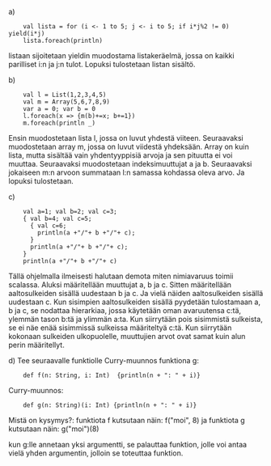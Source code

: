 a)
 
		val lista = for (i <- 1 to 5; j <- i to 5; if i*j%2 != 0) yield(i*j)
		lista.foreach(println)

listaan sijoitetaan yieldin muodostama listakeräelmä, jossa on kaikki parilliset i:n ja j:n tulot. Lopuksi tulostetaan listan sisältö.

b)

		val l = List(1,2,3,4,5)
		val m = Array(5,6,7,8,9)
		var a = 0; var b = 0
		l.foreach(x => {m(b)+=x; b+=1})
		m.foreach(println _)


Ensin muodostetaan lista l, jossa on luvut yhdestä viiteen. Seuraavaksi muodostetaan array m, jossa on luvut viidestä yhdeksään. Array on kuin lista, mutta sisältää vain yhdentyyppisiä arvoja ja sen pituutta ei voi muuttaa. Seuraavaksi muodostetaan indeksimuuttujat a ja b.
Seuraavaksi jokaiseen m:n arvoon summataan l:n samassa kohdassa oleva arvo. Ja lopuksi tulostetaan.

c) 

		val a=1; val b=2; val c=3;
		{ val b=4; val c=5;
		  { val c=6;
		    println(a +"/"+ b +"/"+ c);
		  }
		  println(a +"/"+ b +"/"+ c);
		}
		println(a +"/"+ b +"/"+ c)

Tällä ohjelmalla ilmeisesti halutaan demota miten nimiavaruus toimii scalassa. Aluksi määritellään muuttujat a, b ja c. Sitten määritellään aaltosulkeiden sisällä uudestaan b ja c. Ja vielä näiden aaltosulkeiden sisällä uudestaan c. Kun sisimpien aaltosulkeiden sisällä pyydetään tulostamaan a, b ja c, se nodattaa hierarkiaa, jossa käytetään oman avaruutensa c:tä, ylemmän tason b:tä ja ylimmän a:ta. Kun siirrytään pois sisimmistä sulkeista, se ei näe enää sisimmissä sulkeissa määriteltyä c:tä. Kun siirrytään kokonaan sulkeiden ulkopuolelle, muuttujien arvot ovat samat kuin alun perin määritellyt.

d) Tee seuraavalle funktiolle Curry-muunnos funktiona g:

		def f(n: String, i: Int)  {println(n + ": " + i)}

Curry-muunnos: 

		def g(n: String)(i: Int) {println(n + ": " + i)}

Mistä on kysymys?: funktiota f kutsutaan näin: f("moi", 8)
ja funktiota g kutsutaan näin: g("moi")(8)

kun g:lle annetaan yksi argumentti, se palauttaa funktion, jolle voi antaa vielä yhden argumentin, jolloin se toteuttaa funktion.
